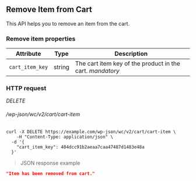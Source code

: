 ## Remove Item from Cart ##

This API helps you to remove an item from the cart.

### Remove item properties ###

| Attribute       | Type   | Description                                   |
| --------------- | ------ | --------------------------------------------- |
| `cart_item_key` | string | The cart item key of the product in the cart. <i class="label label-info">mandatory</i> |

### HTTP request ###

<div class="api-endpoint">
	<div class="endpoint-data">
		<i class="label label-delete">DELETE</i>
		<h6>/wp-json/wc/v2/cart/cart-item</h6>
	</div>
</div>

```shell
curl -X DELETE https://example.com/wp-json/wc/v2/cart/cart-item \
	-H "Content-Type: application/json" \
  -d '{
    "cart_item_key": 404dcc91b2aeaa7caa47487d1483e48a
  }'
```

> JSON response example

```json
"Item has been removed from cart."
```
